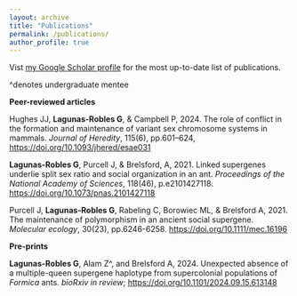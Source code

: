 ```yaml
---
layout: archive
title: "Publications"
permalink: /publications/
author_profile: true
---
```


Vist <a href="https://scholar.google.com/citations?user=fPlSsrAAAAAJ&hl=en" target="_blank" rel="noopener noreferrer">my Google Scholar profile</a> for the most up-to-date list of publications.

^denotes undergraduate mentee

**Peer-reviewed articles**


Hughes JJ, **Lagunas-Robles G**, & Campbell P, 2024. The role of conflict in the formation and maintenance of variant sex chromosome systems in mammals. _Journal of Heredity_, 115(6), pp.601–624, https://doi.org/10.1093/jhered/esae031

**Lagunas-Robles G**, Purcell J, & Brelsford, A, 2021. Linked supergenes underlie split sex ratio and social organization in an ant. _Proceedings of the National Academy of Sciences_, 118(46), p.e2101427118. https://doi.org/10.1073/pnas.2101427118

Purcell J, **Lagunas‐Robles G**, Rabeling C, Borowiec ML, & Brelsford A, 2021. The maintenance of polymorphism in an ancient social supergene. _Molecular ecology_, 30(23), pp.6246-6258. https://doi.org/10.1111/mec.16196

**Pre-prints**


**Lagunas-Robles G**, Alam Z^, and Brelsford A, 2024. Unexpected absence of a multiple-queen supergene haplotype from supercolonial populations of _Formica_ ants. _bioRxiv_ _in review_; https://doi.org/10.1101/2024.09.15.613148
